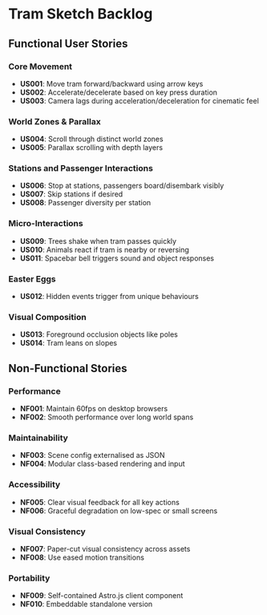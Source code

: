 # Tram Sketch Backlog

## Functional User Stories

### Core Movement
- **US001**: Move tram forward/backward using arrow keys
- **US002**: Accelerate/decelerate based on key press duration
- **US003**: Camera lags during acceleration/deceleration for cinematic feel

### World Zones & Parallax
- **US004**: Scroll through distinct world zones
- **US005**: Parallax scrolling with depth layers

### Stations and Passenger Interactions
- **US006**: Stop at stations, passengers board/disembark visibly
- **US007**: Skip stations if desired
- **US008**: Passenger diversity per station

### Micro-Interactions
- **US009**: Trees shake when tram passes quickly
- **US010**: Animals react if tram is nearby or reversing
- **US011**: Spacebar bell triggers sound and object responses

### Easter Eggs
- **US012**: Hidden events trigger from unique behaviours

### Visual Composition
- **US013**: Foreground occlusion objects like poles
- **US014**: Tram leans on slopes

## Non-Functional Stories

### Performance
- **NF001**: Maintain 60fps on desktop browsers
- **NF002**: Smooth performance over long world spans

### Maintainability
- **NF003**: Scene config externalised as JSON
- **NF004**: Modular class-based rendering and input

### Accessibility
- **NF005**: Clear visual feedback for all key actions
- **NF006**: Graceful degradation on low-spec or small screens

### Visual Consistency
- **NF007**: Paper-cut visual consistency across assets
- **NF008**: Use eased motion transitions

### Portability
- **NF009**: Self-contained Astro.js client component
- **NF010**: Embeddable standalone version
